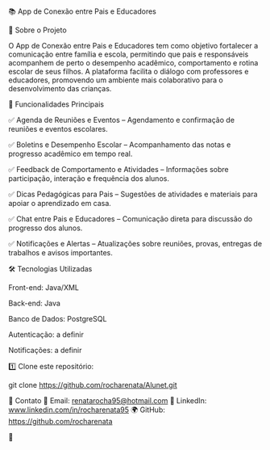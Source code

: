 📚 App de Conexão entre Pais e Educadores

📖 Sobre o Projeto

O App de Conexão entre Pais e Educadores tem como objetivo fortalecer a comunicação entre família e escola, permitindo que pais e responsáveis acompanhem de perto o desempenho acadêmico, comportamento e rotina escolar de seus filhos. A plataforma facilita o diálogo com professores e educadores, promovendo um ambiente mais colaborativo para o desenvolvimento das crianças.


🚀 Funcionalidades Principais

✅ Agenda de Reuniões e Eventos – Agendamento e confirmação de reuniões e eventos escolares.

✅ Boletins e Desempenho Escolar – Acompanhamento das notas e progresso acadêmico em tempo real.

✅ Feedback de Comportamento e Atividades – Informações sobre participação, interação e frequência dos alunos.

✅ Dicas Pedagógicas para Pais – Sugestões de atividades e materiais para apoiar o aprendizado em casa.

✅ Chat entre Pais e Educadores – Comunicação direta para discussão do progresso dos alunos.

✅ Notificações e Alertas – Atualizações sobre reuniões, provas, entregas de trabalhos e avisos importantes.


🛠️ Tecnologias Utilizadas

Front-end: Java/XML

Back-end: Java

Banco de Dados:  PostgreSQL

Autenticação: a definir

Notificações: a definir


1️⃣ Clone este repositório:

git clone https://github.com/rocharenata/Alunet.git


📩 Contato
📧 Email: renatarocha95@hotmail.com
🔗 LinkedIn: www.linkedin.com/in/rocharenata95
🌍 GitHub: https://github.com/rocharenata

 🚀
